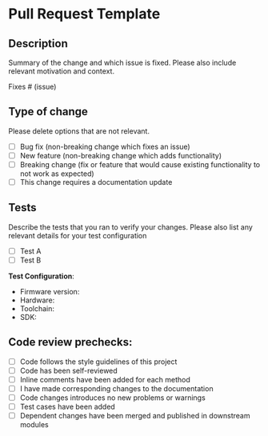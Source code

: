 # Pull Request Template

## Description

Summary of the change and which issue is fixed. Please also include relevant motivation and context. 

Fixes # (issue)

## Type of change

Please delete options that are not relevant.

- [ ] Bug fix (non-breaking change which fixes an issue)
- [ ] New feature (non-breaking change which adds functionality)
- [ ] Breaking change (fix or feature that would cause existing functionality to not work as expected)
- [ ] This change requires a documentation update

## Tests

Describe the tests that you ran to verify your changes. Please also list any relevant details for your test configuration

- [ ] Test A
- [ ] Test B

**Test Configuration**:
* Firmware version:
* Hardware:
* Toolchain:
* SDK:

## Code review prechecks:

- [ ] Code follows the style guidelines of this project
- [ ] Code has been self-reviewed
- [ ] Inline comments have been added for each method
- [ ] I have made corresponding changes to the documentation
- [ ] Code changes introduces no new problems or warnings
- [ ] Test cases have been added 
- [ ] Dependent changes have been merged and published in downstream modules